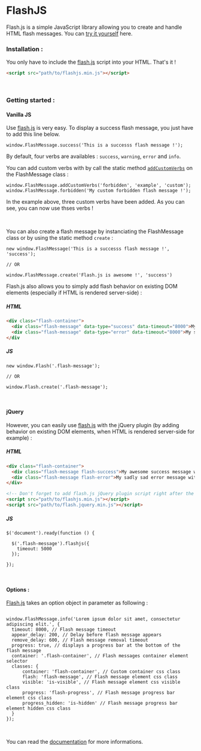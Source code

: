 # FlashJS
Flash.js is a simple JavaScript library allowing you to create and handle HTML flash messages.
You can [try it yourself](https://betaweb.github.io/flashjs/#examples) here.

### Installation :
You only have to include the [flash.js](https://betaweb.github.io/flashjs/) script into your HTML. That's it !

```HTML
<script src="path/to/flashjs.min.js"></script>

```
<br>

### Getting started :
#### Vanilla JS
Use [flash.js](https://betaweb.github.io/flashjs/) is very easy. To display a success flash message, you just have to add this line below.
```JS
window.FlashMessage.success('This is a successs flash message !');
```
By default, four verbs are availables : `success`, `warning`, `error` and `info`.

You can add custom verbs with by call the static method [`addCustomVerbs`](https://github.com/betaWeb/flashjs/blob/master/src/FlashMessage.js#L33) on the FlashMessage class :
```JS
window.FlashMessage.addCustomVerbs('forbidden', 'example', 'custom');
window.FlashMessage.forbidden('My custom forbidden flash message !');
```
In the example above, three custom verbs have been added. As you can see, you can now use thses verbs !

<br>

You can also create a flash message by instanciating the FlashMessage class or by using the static method `create` :

```JS
new window.FlashMessage('This is a successs flash message !', 'success');

// OR

window.FlashMessage.create('Flash.js is awesome !', 'success')
```

Flash.js also allows you to simply add flash behavior on existing DOM elements (especially if HTML is rendered server-side) :
##### HTML
```HTML
<div class="flash-container">
  <div class="flash-message" data-type="success" data-timeout="8000">My awesome success message !</div>
  <div class="flash-message" data-type="error" data-timeout="8000">My sadly sad error message !</div>
</div
```

##### JS
```JS
new window.Flash('.flash-message');

// OR

window.Flash.create('.flash-message');
```

<br>

#### jQuery
However, you can easily use [flash.js](https://betaweb.github.io/flashjs/) with the jQuery plugin (by adding behavior on existing DOM elements, when HTML is rendered server-side for example) :
##### HTML
```HTML
<div class="flash-container">
  <div class="flash-message flash-success">My awesome success message with the Flash.js jQuery plugin !</div>
  <div class="flash-message flash-error">My sadly sad error message with the Flash.js jQuery plugin !</div>
</div>

<!-- Don't forget to add flash.js jQuery plugin script right after the flash.js library ! -->
<script src="path/to/flashjs.min.js"></script>
<script src="path/to/flash.jquery.min.js"></script>
```

##### JS
```JS
$('document').ready(function () {

  $('.flash-message').flashjs({
    timeout: 5000
  });

});
```

<br>

#### Options :

[Flash.js](https://betaweb.github.io/flashjs/) takes an option object in parameter as following :
```JS

window.FlashMessage.info('Lorem ipsum dolor sit amet, consectetur adipiscing elit.', {
  timeout: 8000, // Flash message timeout
  appear_delay: 200, // Delay before flash message appears
  remove_delay: 600, // Flash message removal timeout
  progress: true, // displays a progress bar at the bottom of the flash message
  container: '.flash-container', // Flash messages container element selector
  classes: {
      container: 'flash-container', // Custom container css class
      flash: 'flash-message', // Flash message element css class
      visible: 'is-visible', // Flash message element css visible class
      progress: 'flash-progress', // Flash message progress bar element css class
      progress_hidden: 'is-hidden' // Flash message progress bar element hidden css class
  }
});
```

<br>

You can read the [documentation](https://betaweb.github.io/flashjs/) for more informations.